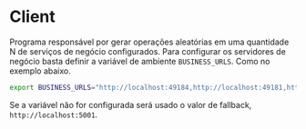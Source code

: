 # Client

Programa responsável por gerar operações aleatórias em uma quantidade
N de serviços de negócio configurados. Para configurar os servidores
de negócio basta definir a variável de ambiente `BUSINESS_URLS`. Como
no exemplo abaixo.

```bash
export BUSINESS_URLS="http://localhost:49184,http://localhost:49181,http://localhost:49183"
```

Se a variável não for configurada será usado o valor de fallback,
`http://localhost:5001`.
